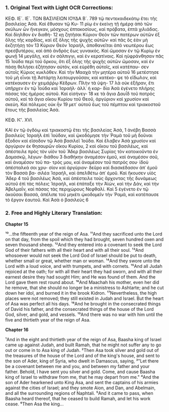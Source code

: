 ### 1. Original Text with Light OCR Corrections:
ΚΕΦ. ΙΕ´. ΙΕ´. ΤΩΝ ΒΑΣΙΛΕΙΩΝ ΙΟΥΔΑ Β´. 789
τῷ πεντεκαιδεκάτῳ ἔτει τῆς βασιλείας Ἀσά. Καὶ ἔθυσαν τῷ Κυ- 11
ρίῳ ἐν ἐκείνῃ τῇ ἡμέρᾳ ἀπὸ τῶν σκύλων ὧν ἤνεγκαν, μόσχους
ἑπτακοσίους, καὶ πρόβατα, ἑπτὰ χιλιάδας. Καὶ δίηλθον ἐν διαθή- 12
κῃ ζητῆσαι Κύριον Θεὸν τῶν πατέρων αὐτῶν ἐξ ὅλης τῆς καρδίας,
καὶ ἐξ ὅλης τῆς ψυχῆς αὐτῶν· καὶ πᾶς ὃς ἐὰν μὴ ἐκζητήσῃ τὸν 13
Κύριον Θεὸν Ἰσραήλ, ἀποθανεῖται ἀπὸ νεωτέρου ἕως πρεσβυτέρου,
καὶ ἀπὸ ἀνδρὸς ἕως γυναικός. Καὶ ὤμοσαν ἐν τῷ Κυρίῳ ἐν φωνῇ 14
μεγάλῃ, καὶ ἐν σάλπιγγι, καὶ ἐν κερατίναις. Καὶ ηὐφράνθησαν πᾶς 15
Ἰούδα περὶ τοῦ ὅρκου, ὅτι ἐξ ὅλης τῆς ψυχῆς αὐτῶν ὤμοσαν, καὶ
ἐν πάσῃ θελήσει ἐζήτησαν αὐτόν, καὶ εὑρέθη αὐτοῖς, καὶ κατέπαυ-
σεν αὐτοῖς Κύριος κυκλόθεν. Καὶ τὴν Μααχὰ τὴν μητέρα αὐτοῦ 16
μετέστησε τοῦ μὴ εἶναι τῇ Ἀστάρτῃ λειτουργοῦσαν, καὶ κατέκο-
ψε τὸ εἴδωλον, καὶ κατέκαυσεν ἐν χειμάῤῥῳ Κέδρων. Πλὴν τὰ ὑψη- 17
λὰ οὐκ ἐξῆραν, ἔτι ὑπῆρχεν ἐν τῷ Ἰούδα καὶ Ἰσραήλ· ἀλλ᾿ ἡ καρ-
δία Ἀσὰ ἐγένετο πλήρης πάσας τὰς ἡμέρας αὐτοῦ. Καὶ εἰσήνεγ- 18
κε τὰ ἅγια Δαυΐδ τοῦ πατρὸς αὐτοῦ, καὶ τὰ ἅγια οἴκου Κυρίου
τοῦ Θεοῦ, ἀργύριον καὶ χρυσίον καὶ σκεύη. Καὶ πόλεμος οὐκ ἦν 19
μετ᾿ αὐτοῦ ἕως τοῦ πέμπτου καὶ τριακοστοῦ ἔτους τῆς βασιλείας Ἀσά.

ΚΕΦ. ΙϚʹ. XVI.

ΚΑΙ ἐν τῷ ὀγδόῳ καὶ τριακοστῷ ἔτει τῆς βασιλείας Ἀσά, 1
ἀνέβη Βασσὰ βασιλεὺς Ἰσραὴλ ἐπὶ Ἰούδαν, καὶ ᾠκοδόμησε τὴν
Ῥαμὰ τοῦ μὴ δοῦναι ἔξοδον καὶ εἴσοδον τῷ Ἀσὰ βασιλεῖ Ἰούδα.
Καὶ ἔλαβεν Ἀσὰ χρυσίον καὶ ἀργύριον ἐκ θησαυρῶν οἴκου Κυρίου, 2
καὶ οἴκου τοῦ βασιλέως, καὶ ἀπέστειλε πρὸς τὸν υἱὸν τοῦ Ἄδερ
βασιλέως Συρίας τὸν κατοικοῦντα ἐν Δαμασκῷ, λέγων· διάθου 3
διαθήκην ἀναμέσον ἐμοῦ, καὶ ἀναμέσον σοῦ, καὶ ἀναμέσον τοῦ πα-
τρός μου, καὶ ἀναμέσον τοῦ πατρός σου· ἰδοὺ ἀπέσταλκά σοι χρυ-
σίον καὶ ἀργύριον· δεῦρο καὶ διασκέδασον ἀπ᾿ ἐμοῦ τὸν Βασσὰ βα-
σιλέα Ἰσραήλ, καὶ ἀπελθέτω ἀπ᾿ ἐμοῦ. Καὶ ἤκουσεν υἱὸς Ἄδερ 4
τοῦ βασιλέως Ἀσά, καὶ ἀπέστειλε τοὺς ἄρχοντας τῆς δυνάμεως
αὐτοῦ ἐπὶ τὰς πόλεις Ἰσραήλ, καὶ ἐπάταξε τὴν Ἀἰών, καὶ τὴν
Δάν, καὶ τὴν Ἀβελμαΐν, καὶ πάσας τὰς περιχώρους Νεφθαλί. Καὶ 5
ἐγένετο ἐν τῷ ἀκοῦσαι Βασσά, ἀπέλιπε τοῦ μηκέτι ᾠκοδομεῖν τὴν
Ῥαμά, καὶ κατέπαυσε τὸ ἔργον ἑαυτοῦ. Καὶ Ἀσὰ ὁ βασιλεὺς 6

### 2. Free and Highly Literary Translation:

**Chapter 15**

¹⁰...the fifteenth year of the reign of Asa.
¹¹And they sacrificed unto the Lord on that day, from the spoil which they had brought, seven hundred oxen and seven thousand sheep.
¹²And they entered into a covenant to seek the Lord God of their fathers with all their heart and with all their soul.
¹³And whosoever would not seek the Lord God of Israel should be put to death, whether small or great, whether man or woman.
¹⁴And they swore unto the Lord with a loud voice, and with trumpets, and with cornets.
¹⁵And all Judah rejoiced at the oath; for with all their heart they had sworn, and with all their earnest desire they had sought Him; and He was found of them. And the Lord gave them rest round about.
¹⁶And Maachah his mother, even her did he remove, that she should no longer be a ministress to Ashtarte; and he cut down her idol, and burned it in the brook Kidron.
¹⁷Nevertheless, the high places were not removed; they still existed in Judah and Israel. But the heart of Asa was perfect all his days.
¹⁸And he brought in the consecrated things of David his father, and the consecrated things of the house of the Lord God, silver, and gold, and vessels.
¹⁹And there was no war with him until the five and thirtieth year of the reign of Asa.

**Chapter 16**

¹And in the eight and thirtieth year of the reign of Asa, Baasha king of Israel came up against Judah, and built Ramah, that he might not suffer any to go out or come in to Asa king of Judah.
²Then Asa took silver and gold out of the treasures of the house of the Lord and of the king's house, and sent to the son of Ader, king of Syria, who dwelt in Damascus, saying,
³"Let there be a covenant between me and you, and between my father and your father. Behold, I have sent you silver and gold. Come, and cause Baasha king of Israel to withdraw from me, that he may depart from me."
⁴And the son of Ader hearkened unto King Asa, and sent the captains of his armies against the cities of Israel; and they smote Aion, and Dan, and Abelmain, and all the surrounding regions of Naphtali.
⁵And it came to pass, when Baasha heard thereof, that he ceased to build Ramah, and let his work cease.
⁶Then Asa the king...